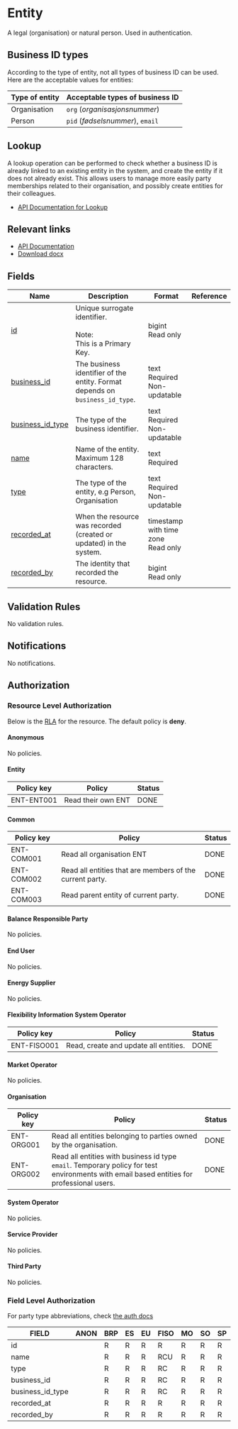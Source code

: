 # Entity

A legal (organisation) or natural person. Used in authentication.

## Business ID types

According to the type of entity, not all types of business ID can be used.
Here are the acceptable values for entities:

| Type of entity | Acceptable types of business ID  |
|----------------|----------------------------------|
| Organisation   | `org` (_organisasjonsnummer_)    |
| Person         | `pid` (_fødselsnummer_), `email` |

## Lookup

A lookup operation can be performed to check whether a business ID is already
linked to an existing entity in the system, and create the entity if it does not
already exist. This allows users to manage more easily party memberships related
to their organisation, and possibly create entities for their colleagues.

* [API Documentation for Lookup](../api/v0/index.html#/operations/call_entity_lookup)

## Relevant links

* [API Documentation](../api/v0/index.html#/operations/list_entity)
* [Download docx](../download/entity.docx)

## Fields

| Name                                                                                 | Description                                                                  | Format                                 | Reference |
|--------------------------------------------------------------------------------------|------------------------------------------------------------------------------|----------------------------------------|-----------|
| <a name="field-id" href="#field-id">id</a>                                           | Unique surrogate identifier.<br/><br/>Note:<br/>This is a Primary Key.       | bigint<br/>Read only                   |           |
| <a name="field-business_id" href="#field-business_id">business_id</a>                | The business identifier of the entity. Format depends on `business_id_type`. | text<br/>Required<br/>Non-updatable    |           |
| <a name="field-business_id_type" href="#field-business_id_type">business_id_type</a> | The type of the business identifier.                                         | text<br/>Required<br/>Non-updatable    |           |
| <a name="field-name" href="#field-name">name</a>                                     | Name of the entity. Maximum 128 characters.                                  | text<br/>Required                      |           |
| <a name="field-type" href="#field-type">type</a>                                     | The type of the entity, e.g Person, Organisation                             | text<br/>Required<br/>Non-updatable    |           |
| <a name="field-recorded_at" href="#field-recorded_at">recorded_at</a>                | When the resource was recorded (created or updated) in the system.           | timestamp with time zone<br/>Read only |           |
| <a name="field-recorded_by" href="#field-recorded_by">recorded_by</a>                | The identity that recorded the resource.                                     | bigint<br/>Read only                   |           |

## Validation Rules

No validation rules.

## Notifications

No notifications.

## Authorization

### Resource Level Authorization

Below is the [RLA](../technical/auth.md#resource-level-authorization-rla) for the
resource. The default policy is **deny**.

#### Anonymous

No policies.

<!-- markdownlint-disable MD024 -->
#### Entity
<!-- markdownlint-enable MD024 -->

| Policy key | Policy             | Status |
|------------|--------------------|--------|
| ENT-ENT001 | Read their own ENT | DONE   |

#### Common

| Policy key | Policy                                                   | Status |
|------------|----------------------------------------------------------|--------|
| ENT-COM001 | Read all organisation ENT                                | DONE   |
| ENT-COM002 | Read all entities that are members of the current party. | DONE   |
| ENT-COM003 | Read parent entity of current party.                     | DONE   |

#### Balance Responsible Party

No policies.

#### End User

No policies.

#### Energy Supplier

No policies.

#### Flexibility Information System Operator

| Policy key  | Policy                                | Status |
|-------------|---------------------------------------|--------|
| ENT-FISO001 | Read, create and update all entities. | DONE   |

#### Market Operator

No policies.

#### Organisation

| Policy key | Policy                                                                                                                                    | Status |
|------------|-------------------------------------------------------------------------------------------------------------------------------------------|--------|
| ENT-ORG001 | Read all entities belonging to parties owned by the organisation.                                                                         | DONE   |
| ENT-ORG002 | Read all entities with business id type `email`. Temporary policy for test environments with email based entities for professional users. | DONE   |

#### System Operator

No policies.

#### Service Provider

No policies.

#### Third Party

No policies.

### Field Level Authorization

For party type abbreviations, check [the auth docs](../technical/auth.md#party-market-actors)

| FIELD            | ANON | BRP | ES | EU | FISO | MO | SO | SP | TP | ORG |
|------------------|------|-----|----|----|------|----|----|----|----|-----|
| id               |      | R   | R  | R  | R    | R  | R  | R  | R  | R   |
| name             |      | R   | R  | R  | RCU  | R  | R  | R  | R  | R   |
| type             |      | R   | R  | R  | RC   | R  | R  | R  | R  | R   |
| business_id      |      | R   | R  | R  | RC   | R  | R  | R  | R  | R   |
| business_id_type |      | R   | R  | R  | RC   | R  | R  | R  | R  | R   |
| recorded_at      |      | R   | R  | R  | R    | R  | R  | R  | R  | R   |
| recorded_by      |      | R   | R  | R  | R    | R  | R  | R  | R  | R   |
